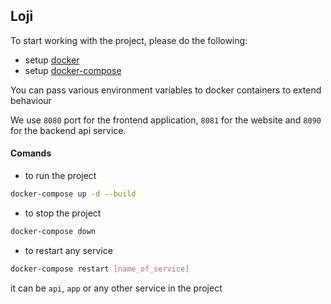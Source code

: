 ## Loji
To start working with the project, please do the following:
- setup [docker](https://www.docker.com/get-started)
- setup [docker-compose](https://docs.docker.com/compose/install/)

You can pass various environment variables to docker containers to extend behaviour

We use `8080` port for the frontend application, `8081` for the website and `8090` for the backend api service.

#### Comands

- to run the project
```bash
docker-compose up -d --build
```

- to stop the project
```bash
docker-compose down
```

- to restart any service
```bash
docker-compose restart [name_of_service]
```
it can be `api`, `app` or any other service in the project
